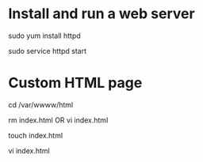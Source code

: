 # Install and run a web server
sudo yum install httpd

sudo service httpd start

# Custom HTML page
cd /var/wwww/html

rm index.html    OR   vi index.html

touch index.html

vi index.html